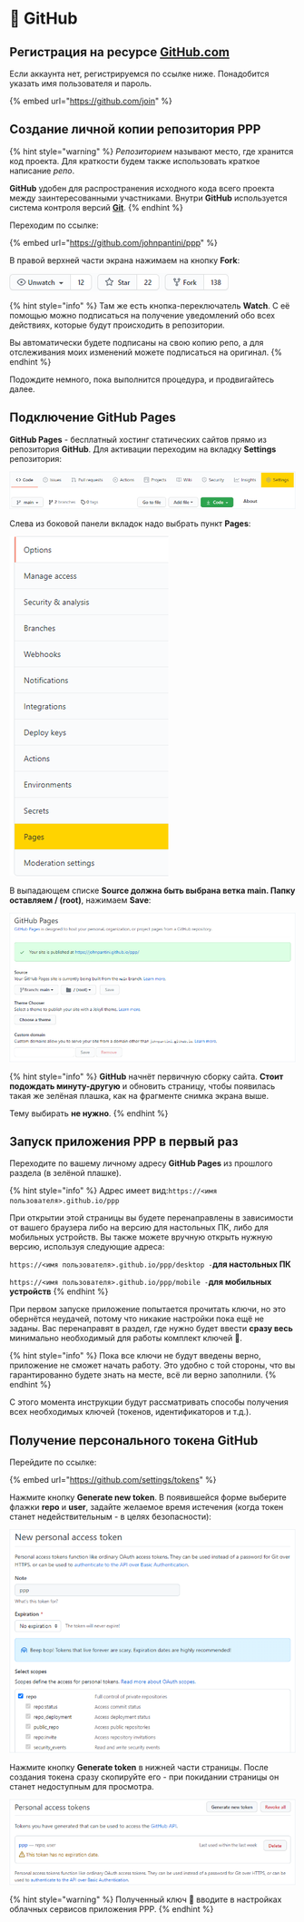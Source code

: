 # 🔑 GitHub

## Регистрация на ресурсе [GitHub.com](https://github.com)

Если аккаунта нет, регистрируемся по ссылке ниже. Понадобится указать имя пользователя и пароль.

{% embed url="https://github.com/join" %}

## Создание личной копии репозитория PPP

{% hint style="warning" %}
_Репозиторием_ называют место, где хранится код проекта. Для краткости будем также использовать краткое написание _репо_.

**GitHub** удобен для распространения исходного кода всего проекта между заинтересованными участниками. Внутри **GitHub** используется система контроля версий [**Git**](https://ru.wikipedia.org/wiki/Git).
{% endhint %}

Переходим по ссылке:

{% embed url="https://github.com/johnpantini/ppp" %}

В правой верхней части экрана нажимаем на кнопку **Fork**:

![](<../.gitbook/assets/image (250).png>)

{% hint style="info" %}
Там же есть кнопка-переключатель **Watch**. С её помощью можно подписаться на получение уведомлений обо всех действиях, которые будут происходить в репозитории.

Вы автоматически будете подписаны на свою копию репо, а для отслеживания моих изменений можете подписаться на оригинал.
{% endhint %}

Подождите немного, пока выполнится процедура, и продвигайтесь далее.

## Подключение GitHub Pages

**GitHub Pages** - бесплатный хостинг статических сайтов прямо из репозитория **GitHub**. Для активации переходим на вкладку **Settings** репозитория:

![Вкладка Settings подсвечена цветом](<../.gitbook/assets/image (276).png>)

Слева из боковой панели вкладок надо выбрать пункт **Pages**:

![Вкладка Pages подсвечена цветом](<../.gitbook/assets/image (237).png>)

В выпадающем списке **Source должна быть выбрана ветка main. Папку оставляем / (root)**, нажимаем **Save**:

![](<../.gitbook/assets/image (275).png>)

{% hint style="info" %}
**GitHub** начнёт первичную сборку сайта. **Стоит подождать минуту-другую** и обновить страницу, чтобы появилась такая же зелёная плашка, как на фрагменте снимка экрана выше.

Тему выбирать **не нужно**.
{% endhint %}

## Запуск приложения PPP в первый раз

Переходите по вашему личному адресу **GitHub Pages** из прошлого раздела (в зелёной плашке).

{% hint style="info" %}
Адрес имеет вид:`https://<имя пользователя>.github.io/ppp`

При открытии этой страницы вы будете перенаправлены в зависимости от вашего браузера либо на версию для настольных ПК, либо для мобильных устройств. Вы также можете вручную открыть нужную версию, используя следующие адреса:

`https://<имя пользователя>.github.io/ppp/desktop -`**для настольных ПК**

`https://<имя пользователя>.github.io/ppp/mobile -`**для мобильных устройств**
{% endhint %}

При первом запуске приложение попытается прочитать ключи, но это обернётся неудачей, потому что никакие настройки пока ещё не заданы. Вас перенаправят в раздел, где нужно будет ввести **сразу весь** минимально необходимый для работы комплект ключей 🔑.

{% hint style="info" %}
Пока все ключи не будут введены верно, приложение не сможет начать работу. Это удобно с той стороны, что вы гарантированно будете знать на месте, всё ли верно заполнили.
{% endhint %}

С этого момента инструкции будут рассматривать способы получения всех необходимых ключей (токенов, идентификаторов и т.д.).

## Получение персонального токена GitHub

Перейдите по ссылке:

{% embed url="https://github.com/settings/tokens" %}

Нажмите кнопку **Generate new token**. В появившейся форме выберите флажки **repo** и **user**, задайте желаемое время истечения (когда токен станет недействительным - в целях безопасности):

![](<../.gitbook/assets/image (84).png>)

Нажмите кнопку **Generate token** в нижней части страницы. После создания токена сразу скопируйте его - при покидании страницы он станет недоступным для просмотра.

![](<../.gitbook/assets/image (97).png>)

{% hint style="warning" %}
Полученный ключ 🔑 вводите в настройках облачных сервисов приложения PPP.
{% endhint %}
